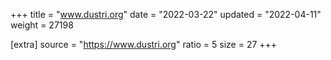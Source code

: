 +++
title = "www.dustri.org"
date = "2022-03-22"
updated = "2022-04-11"
weight = 27198

[extra]
source = "https://www.dustri.org"
ratio = 5
size = 27
+++

